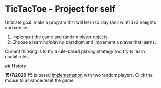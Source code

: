 # TicTacToe - Project for self

Ultimate goal: make a program that will learn to play (and win!) 3x3 noughts and crosses.
1. Implement the game and random player objects,
1. Choose a learning/playing paradigm and implement a player that learns.

Current thinking is to try a rule-based playing strategy and try to learn useful rules.

## History

**15/7/2020** P5 js based [implementation](https://editor.p5js.org/maleyenator/sketches/lCl-3o7aD) with two random players. Click the mouse to advance/reset the game.

